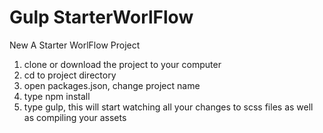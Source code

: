 # Gulp StarterWorlFlow
New A Starter WorlFlow Project

1. clone or download the project to your computer  
2. cd to project directory  
3. open packages.json, change project name  
4. type npm install   
5. type gulp, this will start watching all your changes to scss files as well as compiling your assets

